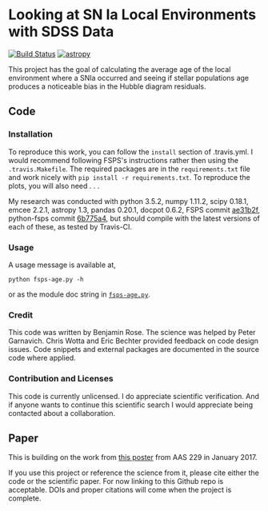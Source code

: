 # Looking at SN Ia Local Environments with SDSS Data

[![Build Status](https://travis-ci.com/benjaminrose/SNIa-Local-Environments.svg?token=4zcThx8qWuKzVAuCdesD&branch=master)](https://travis-ci.com/benjaminrose/SNIa-Local-Environments) [![astropy](http://img.shields.io/badge/powered%20by-AstroPy-orange.svg?style=flat)](http://www.astropy.org/) 

This project has the goal of calculating the average age of the local environment where a SNIa occurred and seeing if stellar populations age produces a noticeable bias in the Hubble diagram residuals. 

## Code

### Installation

To reproduce this work, you can follow the `install` section of .travis.yml. I would recommend following FSPS's instructions rather then using the `.travis.Makefile`. The required packages are in the `requirements.txt` file and work nicely with `pip install -r requirements.txt`. To reproduce the plots, you will also need . . . 

My research was conducted with python 3.5.2, numpy 1.11.2, scipy 0.18.1, emcee 2.2.1, astropy 1.3, pandas 0.20.1, docpot 0.6.2, FSPS commit [ae31b2f](https://github.com/cconroy20/fsps/commit/ae31b2f63d865354ce944e5c22eba6e93e01e67d), python-fsps commit [6b775a4](https://github.com/dfm/python-fsps/commit/6b775a46cb1cceac145cf08f234f52e04385f001), but should compile with the latest versions of each of these, as tested by Travis-CI.

### Usage

A usage message is available at,

```
python fsps-age.py -h
```

or as the module doc string in [`fsps-age.py`](https://github.com/benjaminrose/SNIa-Local-Environments/blob/master/fsps-age.py#L1).

### Credit

This code was written by Benjamin Rose. The science was helped by Peter Garnavich. Chris Wotta and Eric Bechter provided feedback on code design issues. Code snippets and external packages are documented in the source code where applied.

### Contribution and Licenses

This code is currently unlicensed. I do appreciate scientific verification. And if anyone wants to continue this scientific search I would appreciate being contacted about a collaboration.

## Paper

This is building on the work from [this poster](https://ui.adsabs.harvard.edu/#abs/2017AAS...22943402R/abstract) from AAS 229 in January 2017.

If you use this project or reference the science from it, please cite either the code or the scientific paper. For now linking to this Github repo is acceptable. DOIs and proper citations will come when the project is complete.